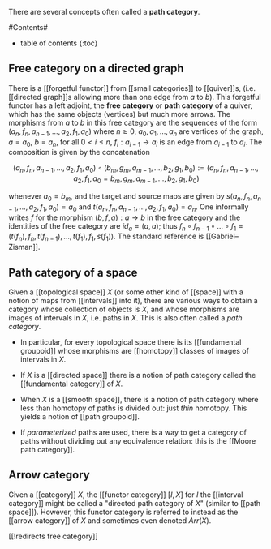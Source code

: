 
There are several concepts often called a **path category**.

#Contents#
* table of contents
{:toc}


## Free category on a directed graph

There is a [[forgetful functor]] from [[small categories]] to [[quiver]]s, (i.e. [[directed graph]]s allowing more than one edge from $a$ to $b$). This forgetful functor has a left adjoint, the **free category** or **path category** of a quiver, which has the same objects (vertices) but much more arrows. The morphisms from $a$ to $b$ in this free category are the sequences of the form $(a_n,f_n,a_{n-1},\ldots,a_{2},f_1,a_0)$ where $n\geq 0$, $a_0,a_1,\ldots, a_n$ are vertices of the graph, $a=a_0$, $b=a_n$, for all $0\lt i \leq n$, $f_i:a_{i-1}\to a_i$ is an edge from $a_{i-1}$ to $a_i$.  The composition is given by the concatenation 

$$(a_n,f_n,a_{n-1},\ldots,a_{2},f_1,a_0)\circ (b_m,g_m,a_{m-1},\ldots,b_{2},g_1,b_0) := (a_n,f_n,a_{n-1},\ldots,a_{2},f_1,a_0= b_m,g_m,a_{m-1},\ldots,b_{2},g_1,b_0)$$ 

whenever $a_0 = b_m$, and the target and source maps are given by $s(a_n,f_n,a_{n-1},\ldots,a_{2},f_1,a_0)=a_0$ and $t(a_n,f_n,a_{n-1},\ldots,a_{2},f_1,a_0) = a_n$. One informally writes $f$ for the morphism $(b,f,a):a \to b$ in the free category and the identities of the free category are $id_a = (a,a)$; thus $f_n\circ f_{n-1}\circ\ldots\circ f_1 = (t(f_n),f_n,t(f_{n-1}),\ldots,t(f_1),f_1,s(f_1))$. The standard reference is [[Gabriel–Zisman]].


## Path category of a space

Given a [[topological space]] $X$ (or some other kind of [[space]] with a notion of maps from [[intervals]] into it), there are various ways to obtain a category whose collection of objects is $X$, and whose morphisms are images of intervals in $X$, i.e. paths in $X$. This is also often called a _path category_. 

* In particular, for every topological space there is its [[fundamental groupoid]] whose morphisms are [[homotopy]] classes of images of intervals in $X$.

* If $X$ is a [[directed space]] there is a notion of path category called the [[fundamental category]] of $X$.

* When $X$ is a [[smooth space]], there is a notion of path category where less than homotopy of paths is divided out: just _thin_ homotopy. This yields a notion of [[path groupoid]]. 

* If _parameterized_ paths are used, there is a way to get a category of paths without dividing out any equivalence relation: this is the [[Moore path category]].


## Arrow category

Given a [[category]] $X$, the [[functor category]] $[I,X]$ for $I$ the [[interval category]] might be called a "directed path category of $X$" (similar to [[path space]]). However, this functor category is referred to instead as the [[arrow category]] of $X$ and sometimes even denoted $Arr(X)$.


[[!redirects free category]]